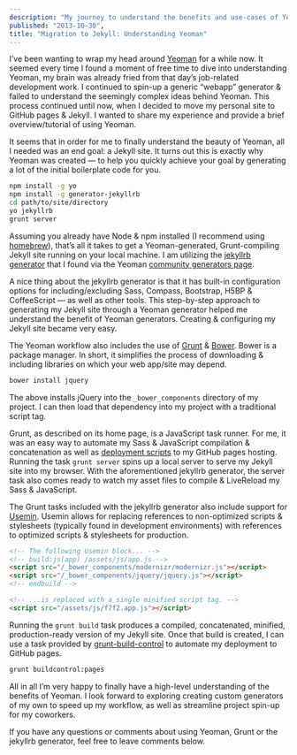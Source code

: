```yaml
---
description: "My journey to understand the benefits and use-cases of Yeoman.",
published: "2013-10-30",
title: "Migration to Jekyll: Understanding Yeoman"
---
```


I&rsquo;ve been wanting to wrap my head around [Yeoman](http://yeoman.io/) for a while now. It seemed every time I found a moment of free time to dive into understanding Yeoman, my brain was already fried from that day&rsquo;s job-related development work. I continued to spin-up a generic &ldquo;webapp&rdquo; generator & failed to understand the seemingly complex ideas behind Yeoman. This process continued until now, when I decided to move my personal site to GitHub pages & Jekyll. I wanted to share my experience and provide a brief overview/tutorial of using Yeoman.

It seems that in order for me to finally understand the beauty of Yeoman, all I needed was an end goal: a Jekyll site. It turns out this is exactly why Yeoman was created — to help you quickly achieve your goal by generating a lot of the initial boilerplate code for you.

```bash
npm install -g yo
npm install -g generator-jekyllrb
cd path/to/site/directory
yo jekyllrb
grunt server
```

Assuming you already have Node & npm installed (I recommend using [homebrew](http://davidcalhoun.me/2013/12/16/developer-tools-homebrew/)), that&rsquo;s all it takes to get a Yeoman-generated, Grunt-compiling Jekyll site running on your local machine. I am utilizing the [jekyllrb generator](https://github.com/robwierzbowski/generator-jekyllrb) that I found via the Yeoman [community generators page](http://yeoman.io/community-generators.html).

A nice thing about the jekyllrb generator is that it has built-in configuration options for including/excluding Sass, Compass, Bootstrap, H5BP & CoffeeScript — as well as other tools. This step-by-step approach to generating my Jekyll site through a Yeoman generator helped me understand the benefit of Yeoman generators. Creating & configuring my Jekyll site became very easy.

The Yeoman workflow also includes the use of [Grunt](http://gruntjs.com/) & [Bower](http://bower.io/). Bower is a package manager. In short, it simplifies the process of downloading & including libraries on which your web app/site may depend.

```bash
bower install jquery
```

The above installs jQuery into the `_bower_components` directory of my project. I can then load that dependency into my project with a traditional script tag.

Grunt, as described on its home page, is a JavaScript task runner. For me, it was an easy way to automate my Sass & JavaScript compilation & concatenation as well as [deployment scripts](https://github.com/robwierzbowski/grunt-build-control) to my GitHub pages hosting. Running the task `grunt server` spins up a local server to serve my Jekyll site into my browser. With the aforementioned jekyllrb generator, the server task also comes ready to watch my asset files to compile & LiveReload my Sass & JavaScript.

The Grunt tasks included with the jekyllrb generator also include support for [Usemin](https://github.com/yeoman/grunt-usemin). Usemin allows for replacing references to non-optimized scripts & stylesheets (typically found in development environments) with references to optimized scripts & stylesheets for production.

```html
<!-- The following Usemin block... -->
<!-- build:js(app) /assets/js/app.js -->
<script src="/_bower_components/modernizr/modernizr.js"></script>
<script src="/_bower_components/jquery/jquery.js"></script>
<!-- endbuild -->

<!-- ...is replaced with a single minified script tag. -->
<script src="/assets/js/f7f2.app.js"></script>
```

Running the `grunt build` task produces a compiled, concatenated, minified, production-ready version of my Jekyll site. Once that build is created, I can use a task provided by [grunt-build-control](https://github.com/robwierzbowski/grunt-build-control) to automate my deployment to GitHub pages.

```bash
grunt buildcontrol:pages
```

All in all I&rsquo;m very happy to finally have a high-level understanding of the benefits of Yeoman. I look forward to exploring creating custom generators of my own to speed up my workflow, as well as streamline project spin-up for my coworkers.

If you have any questions or comments about using Yeoman, Grunt or the jekyllrb generator, feel free to leave comments below.
